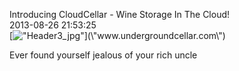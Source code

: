 Introducing CloudCellar - Wine Storage In The Cloud!<br/>2013-08-26 21:53:25<br/>[![\"Header3_jpg\"](\"http://blog.undergroundcellar.com/wp-content/uploads/2013/08/Header3_jpg1.jpg\")](\"www.undergroundcellar.com\")

Ever found yourself jealous of your rich uncle